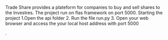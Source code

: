Trade Share
provides a plateform for companies to buy and sell shares to the Investres.
The project run on flas framework on port 5000.
Starting the project
 1.Open the api folder
 2. Run the file run.py 
 3. Open your web browser and access the your local host address with port 5000
 
 .
